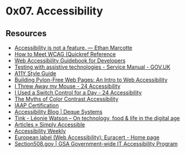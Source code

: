 0x07. Accessibility
===================

Resources
---------

*   [Accessibility is not a feature. — Ethan Marcotte](https://ethanmarcotte.com/wrote/accessibility-is-not-a-feature/ "Accessibility is not a feature. — Ethan Marcotte")
*   [How to Meet WCAG (Quickref Reference](https://www.w3.org/WAI/WCAG21/quickref/?versions=2.0 "How to Meet WCAG (Quickref Reference")
*   [Web Accessibility Guidebook for Developers](https://www.telerik.com/blogs/web-accessibility-guidebook-for-developers?fbclid=IwAR3v8sqaMyuAYfa14dZJpDKqJd-v8qKfaKeEvZJRKTcRIOabNnYGPo4rA7U "Web Accessibility Guidebook for Developers")
*   [Testing with assistive technologies - Service Manual - GOV.UK](https://www.gov.uk/service-manual/technology/testing-with-assistive-technologies "Testing with assistive technologies - Service Manual - GOV.UK")
*   [A11Y Style Guide](https://a11y-style-guide.com/style-guide/ "A11Y Style Guide")
*   [Building Pylon-Free Web Pages: An Intro to Web Accessibility](https://engineering.vena.io/2018/10/12/building-pylon-free-web-pages-an-intro-to-web-accessibility/ "Building Pylon-Free Web Pages: An Intro to Web Accessibility")
*   [I Threw Away my Mouse - 24 Accessibility](https://www.24a11y.com/2018/i-threw-away-my-mouse/ "I Threw Away my Mouse - 24 Accessibility")
*   [I Used a Switch Control for a Day - 24 Accessibility](https://www.24a11y.com/2018/i-used-a-switch-control-for-a-day/ "I Used a Switch Control for a Day - 24 Accessibility")
*   [The Myths of Color Contrast Accessibility](https://uxmovement.com/buttons/the-myths-of-color-contrast-accessibility/ "The Myths of Color Contrast Accessibility")
*   [IAAP Certification](https://www.accessibilityassociation.org/s/certification "IAAP Certification")
*   [Accessibility Blog | Deque Systems](https://www.deque.com/blog/ "Accessibility Blog | Deque Systems")
*   [Tink - Léonie Watson – On technology, food & life in the digital age](https://tink.uk/ "Tink - Léonie Watson – On technology, food & life in the digital age")
*   [Articles » Simply Accessible](http://simplyaccessible.com/articles/ "Articles » Simply Accessible")
*   [Accessibility Weekly](https://a11yweekly.com/ "Accessibility Weekly")
*   [European label (Web Accessibility): Euracert - Home page](http://www.euracert.org/en/ "European label (Web Accessibility): Euracert - Home page")
*   [Section508.gov | GSA Government-wide IT Accessibility Program](https://www.section508.gov/ "Section508.gov | GSA Government-wide IT Accessibility Program")
